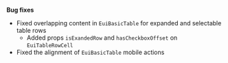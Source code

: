 **Bug fixes**

- Fixed overlapping content in  `EuiBasicTable` for expanded and selectable table rows
  - Added props `isExandedRow` and `hasCheckboxOffset` on `EuiTableRowCell`
- Fixed the alignment of `EuiBasicTable` mobile actions

